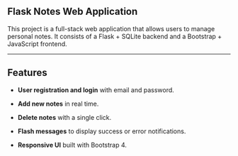 ## Flask Notes Web Application

This project is a full-stack web application that allows users to manage personal notes.
It consists of a Flask + SQLite backend and a Bootstrap + JavaScript frontend.

---
## Features

- **User registration and login** with email and password.

- **Add new notes** in real time.

- **Delete notes** with a single click.

- **Flash messages** to display success or error notifications.

- **Responsive UI** built with Bootstrap 4.
